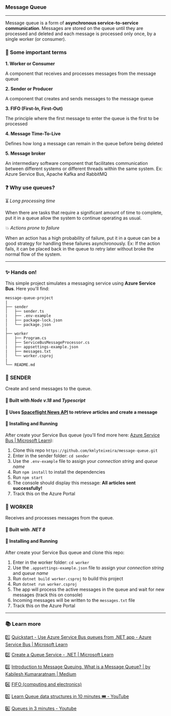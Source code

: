 
### Message Queue
---
Message queue is a form of __asynchronous service-to-service communication__. Messages are stored on the queue until they are processed and deleted and each message is processed only once, by a single worker (or consumer). 

### :pushpin: Some important terms

__1. Worker or Consumer__

A component that receives and processes messages from the message queue

__2. Sender or Producer__

A component that creates and sends messages to the message queue

__3. FIFO (First-In, First-Out)__

The principle where the first message to enter the queue is the first to be processed

__4. Message Time-To-Live__

Defines how long a message can remain in the queue before being deleted

__5. Message broker__

An intermediary software component that facilitates communication between different systems or different threads within the same system. Ex: Azure Service Bus, Apache Kafka and RabbitMQ

### :question: Why use queues? 

:hourglass_flowing_sand: _Long processing time_

When there are tasks that require a significant amount of time to complete, put it in a queue allow the system to continue operating as usual. 

:collision: _Actions prone to failure_

When an action has a high probability of failure, put it in a queue can be a good strategy for handling these failures asynchronously. Ex: If the action fails, it can be placed back in the queue to retry later without broke the normal flow of the system. 

---
### :sparkles: Hands on!
This simple project simulates a messaging service using __Azure Service Bus__. Here you'll find:
```
message-queue-project
|
├── sender
│   ├── sender.ts
|   ├── .env-example
|   ├── package-lock.json
│   └── package.json
|
├── worker
│   ├── Program.cs
│   ├── ServiceBusMessageProcessor.cs
|   ├── appsettings-example.json
|   ├── messages.txt
│   └── worker.csproj
|
└── README.md
```
### :file_folder: __SENDER__

Create and send messages to the queue. 

#### :hammer: Built with _Node v.18_ and _Typescript_

#### :newspaper: Uses [Spaceflight News API](https://www.spaceflightnewsapi.net/) to retrieve articles and create a message

#### :runner: Installing and Running

After create your Service Bus queue (you'll find more here: [Azure Service Bus | Microsoft Learn](https://learn.microsoft.com/en-us/azure/service-bus-messaging/service-bus-quickstart-portal)):
1.  Clone this repo `https://github.com/kmlyteixeira/message-queue.git`
2.  Enter in the sender folder:  `cd sender`
3.  Use the `.env-example` file to assign your _connection string_ and _queue name_
4.  Run `npm install` to install the dependencies 
5.  Run `npm start`
6.  The console should display this message: __All articles sent successfully!__
7.  Track this on the Azure Portal

### :file_folder: __WORKER__

Receives and processes messages from the queue.

#### :hammer: Built with _.NET 8_ 

#### :runner: Installing and Running

After create your Service Bus queue and clone this repo:

1.  Enter in the worker folder:  `cd worker`
2.  Use the `.appsettings-example.json` file to assign your _connection string_ and _queue name_
3.  Run `dotnet build worker.csproj` to build this project
4.  Run `dotnet run worker.csproj`
5.  The app will process the active messages in the queue and wait for new messages (track this on console)
6.  Incoming messages will be written to the `messages.txt` file
7.  Track this on the Azure Portal

---
### :books: __Learn more__
:one: [Quickstart - Use Azure Service Bus queues from .NET app - Azure Service Bus | Microsoft Learn](https://learn.microsoft.com/en-us/azure/service-bus-messaging/service-bus-dotnet-get-started-with-queues?tabs=passwordless)

:two: [Create a Queue Service - .NET | Microsoft Learn](https://learn.microsoft.com/en-us/dotnet/core/extensions/queue-service)

:three: [Introduction to Message Queuing. What is a Message Queue? | by Kabilesh Kumararatnam | Medium](https://medium.com/tech-sauce/introduction-to-message-queuing-4a7ab8968b59)

:four: [FIFO (computing and electronics)](https://en.wikipedia.org/wiki/FIFO_(computing_and_electronics))

:five: [Learn Queue data structures in 10 minutes 🎟️ - YouTube](https://www.youtube.com/watch?v=nqXaPZi99JI)

:six: [Queues in 3 minutes - Youtube](https://www.youtube.com/watch?v=D6gu-_tmEpQ)
